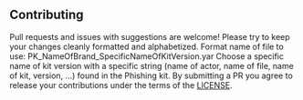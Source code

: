 ## Contributing

Pull requests and issues with suggestions are welcome! Please try to keep your changes cleanly formatted and alphabetized.
Format name of file to use: PK_NameOfBrand_SpecificNameOfKitVersion.yar
Choose a specific name of kit version with a specific string (name of actor, name of file, name of kit, version, ...) found in the Phishing kit. 
By submitting a PR you agree to release your contributions under the terms of the [LICENSE](LICENSE).